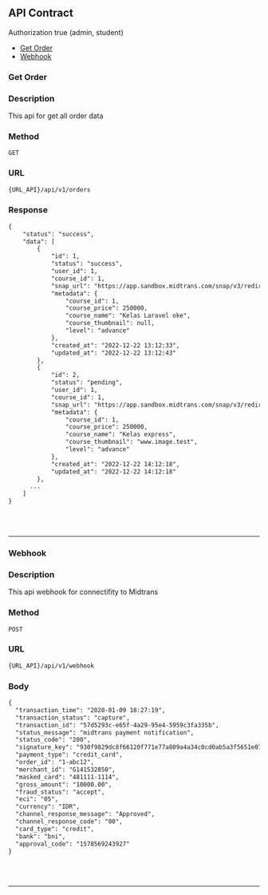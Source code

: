 ## API Contract
Authorization true (admin, student)
- [Get Order](#get-order)
- [Webhook](#webhook)

### Get Order

### Description
This api for get all order data

### Method
`GET`

### URL
```diff
{URL_API}/api/v1/orders
```

### Response
```diff
{
    "status": "success",
    "data": [
        {
            "id": 1,
            "status": "success",
            "user_id": 1,
            "course_id": 1,
            "snap_url": "https://app.sandbox.midtrans.com/snap/v3/redirection/67ee2afa-a351-4547-9ee6-c8ca4b9fb845",
            "metadata": {
                "course_id": 1,
                "course_price": 250000,
                "course_name": "Kelas Laravel oke",
                "course_thumbnail": null,
                "level": "advance"
            },
            "created_at": "2022-12-22 13:12:33",
            "updated_at": "2022-12-22 13:12:43"
        },
        {
            "id": 2,
            "status": "pending",
            "user_id": 1,
            "course_id": 1,
            "snap_url": "https://app.sandbox.midtrans.com/snap/v3/redirection/5637df4e-c2b6-4fbc-823c-cbb776f1712b",
            "metadata": {
                "course_id": 1,
                "course_price": 250000,
                "course_name": "Kelas express",
                "course_thumbnail": "www.image.test",
                "level": "advance"
            },
            "created_at": "2022-12-22 14:12:18",
            "updated_at": "2022-12-22 14:12:18"
        },
      ...
    ]
}
```
<br>
<br>

---

### Webhook

### Description
This api webhook for connectifity to Midtrans

### Method
`POST`

### URL
```diff
{URL_API}/api/v1/webhook
```

### Body
```diff
{
  "transaction_time": "2020-01-09 18:27:19",
  "transaction_status": "capture",
  "transaction_id": "57d5293c-e65f-4a29-95e4-5959c3fa335b",
  "status_message": "midtrans payment notification",
  "status_code": "200",
  "signature_key": "930f9829dc8f66120f771e77a809a4a34c0cd0ab5a3f5651e07d5c3f23f6dc9b7aa144d3c5dddf0024dd08c29b8b73c16183857b28499bb8769d1bcdc234af55",
  "payment_type": "credit_card",
  "order_id": "1-abc12",
  "merchant_id": "G141532850",
  "masked_card": "481111-1114",
  "gross_amount": "10000.00",
  "fraud_status": "accept",
  "eci": "05",
  "currency": "IDR",
  "channel_response_message": "Approved",
  "channel_response_code": "00",
  "card_type": "credit",
  "bank": "bni",
  "approval_code": "1578569243927"
}
```

<br>
<br>

---

